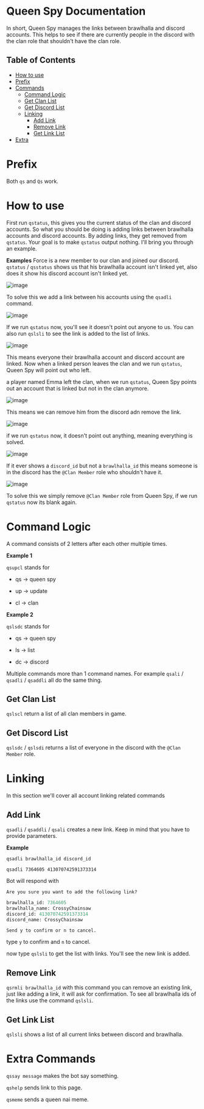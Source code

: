 # Queen Spy Documentation 
In short, Queen Spy manages the links between brawlhalla and discord accounts. This helps to see if there are currently people in the discord with the clan role that shouldn't have the clan role.

## Table of Contents
- [How to use](#how-to-use)
- [Prefix](#prefix)
- [Commands](#commands)
  - [Command Logic](#command-logic)
  - [Get Clan List](#get-clan-list)
  - [Get Discord List](#get-discord-list)
  - [Linking](#linking-commands)
    - [Add Link](#add-link)
    - [Remove Link](#remove-link)
    - [Get Link List](#get-link-list)
- [Extra](#extra-commands)

# Prefix
Both `qs` and `Qs` work.

# How to use
First run `qstatus`, this gives you the current status of the clan and discord accounts. So what you should be doing is adding links between brawlhalla accounts and discord accounts. By adding links, they get removed from `qstatus`. Your goal is to make `qstatus` output nothing. I'll bring you through an example.

**Examples**
Force is a new member to our clan and joined our discord. `qstatus` / `qsstatus` shows us that his brawlhalla account isn't linked yet, also does it show his discord account isn't linked yet.

![image](https://user-images.githubusercontent.com/74303221/176176688-37c51b9b-0500-43c5-aa8c-561c9dd532be.png)

To solve this we add a link between his accounts using the `qsadli` command.

![image](https://user-images.githubusercontent.com/74303221/176177177-31d1869e-b49e-4e74-aec3-26a3ac4f054e.png)

If we run `qstatus` now, you'll see it doesn't point out anyone to us. You can also run `qslsli` to see the link is added to the list of links.

![image](https://user-images.githubusercontent.com/74303221/176177321-a524f02d-794b-4949-9e60-f152ced22285.png)

This means everyone their brawlhalla account and discord account are linked. Now when a linked person leaves the clan and we run `qstatus`, Queen Spy will point out who left.

a player named Emma left the clan, when we run `qstatus`, Queen Spy points out an account that is linked but not in the clan anymore.

![image](https://user-images.githubusercontent.com/74303221/176177804-ee6c8d6f-f617-4ee6-9447-86d72c4f56ed.png)

This means we can remove him from the discord adn remove the link.

![image](https://user-images.githubusercontent.com/74303221/176178969-11474ebb-f330-42f0-b2e4-9aa916855257.png)

if we run `qstatus` now, it doesn't point out anything, meaning everything is solved.

![image](https://user-images.githubusercontent.com/74303221/176179196-22e1c435-838a-44b1-b98d-b1e818603757.png)

If it ever shows a `discord_id` but not a `brawlhalla_id` this means someone is in the discord has the `@Clan Member` role who shouldn't have it.

![image](https://user-images.githubusercontent.com/74303221/176179611-b3ba52ea-0fc1-420c-9dec-a58769c1e7c2.png)

To solve this we simply remove `@Clan Member` role from Queen Spy, if we run `qstatus` now its blank again.

# Command Logic
A command consists of 2 letters after each other multiple times.

**Example 1**

`qsupcl` stands for 

- qs -> queen spy

- up -> update

- cl -> clan

**Example 2**

`qslsdc` stands for

- qs -> queen spy

- ls -> list

- dc -> discord

Multiple commands more than 1 command names. For example `qsali` / `qsadli` / `qsaddli` all do the same thing.

## Get Clan List
`qslscl` return a list of all clan members in game.

## Get Discord List
`qslsdc` / `qslsdi` returns a list of everyone in the discord with the `@Clan Member` role.

# Linking
In this section we'll cover all account linking related commands

## Add Link
`qsadli` / `qsaddli` / `qsali` creates a new link. Keep in mind that you have to provide parameters.

**Example**

`qsadli brawlhalla_id discord_id`

`qsadli 7364605 413070742591373314`

Bot will respond with 

`Are you sure you want to add the following link?`

```py
brawlhalla_id: 7364605
brawlhalla_name: CrossyChainsaw
discord_id: 413070742591373314
discord_name: CrossyChainsaw
```
`Send y to confirm or n to cancel.`

type `y` to confirm and `n` to cancel.

now type `qslsli` to get the list with links. You'll see the new link is added.

## Remove Link
`qsrmli brawlhalla_id` with this command you can remove an existing link, just like adding a link, it will ask for confirmation. To see all brawlhalla ids of the links use the command `qslsli`.

## Get Link List
`qslsli` shows a list of all current links between discord and brawlhalla.

# Extra Commands
`qssay message` makes the bot say something.

`qshelp` sends link to this page.

`qsmeme` sends a queen nai meme.
